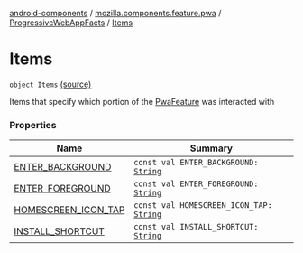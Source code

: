 [android-components](../../../index.md) / [mozilla.components.feature.pwa](../../index.md) / [ProgressiveWebAppFacts](../index.md) / [Items](./index.md)

# Items

`object Items` [(source)](https://github.com/mozilla-mobile/android-components/blob/master/components/feature/pwa/src/main/java/mozilla/components/feature/pwa/ProgressiveWebAppFacts.kt#L20)

Items that specify which portion of the [PwaFeature](#) was interacted with

### Properties

| Name | Summary |
|---|---|
| [ENTER_BACKGROUND](-e-n-t-e-r_-b-a-c-k-g-r-o-u-n-d.md) | `const val ENTER_BACKGROUND: `[`String`](https://kotlinlang.org/api/latest/jvm/stdlib/kotlin/-string/index.html) |
| [ENTER_FOREGROUND](-e-n-t-e-r_-f-o-r-e-g-r-o-u-n-d.md) | `const val ENTER_FOREGROUND: `[`String`](https://kotlinlang.org/api/latest/jvm/stdlib/kotlin/-string/index.html) |
| [HOMESCREEN_ICON_TAP](-h-o-m-e-s-c-r-e-e-n_-i-c-o-n_-t-a-p.md) | `const val HOMESCREEN_ICON_TAP: `[`String`](https://kotlinlang.org/api/latest/jvm/stdlib/kotlin/-string/index.html) |
| [INSTALL_SHORTCUT](-i-n-s-t-a-l-l_-s-h-o-r-t-c-u-t.md) | `const val INSTALL_SHORTCUT: `[`String`](https://kotlinlang.org/api/latest/jvm/stdlib/kotlin/-string/index.html) |
